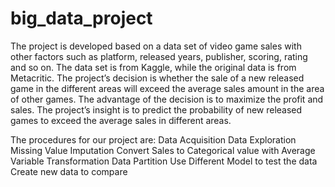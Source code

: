 # big_data_project
The project is developed based on a data set of video game sales with other factors such as platform, released years, publisher, scoring, rating and so on. The data set is from Kaggle, while the original data is from Metacritic. The project’s decision is whether the sale of a new released game in the different areas will exceed the average sales amount in the area of other games. The advantage of the decision is to maximize the profit and sales. The project’s insight is to predict the probability of new released games to exceed the average sales in different areas.

The procedures for our project are: 
  Data Acquisition 
  Data Exploration
  Missing Value Imputation
  Convert Sales to Categorical value with Average
  Variable Transformation 
  Data Partition
  Use Different Model to test the data
  Create new data to compare
